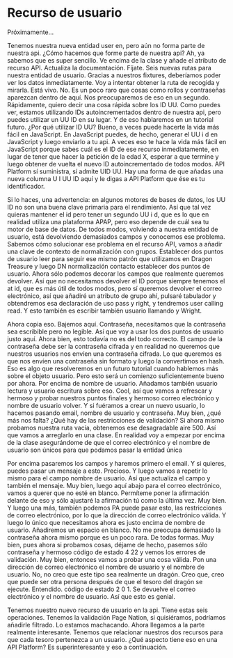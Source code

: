 # Recurso de usuario

Próximamente...

Tenemos nuestra nueva entidad user en, pero aún no forma parte de nuestra api. ¿Cómo hacemos que forme parte de nuestra api? Ah, ya sabemos que es super sencillo. Ve encima de la clase y añade el atributo de recurso API. Actualiza la documentación. Fíjate. Seis nuevas rutas para nuestra entidad de usuario. Gracias a nuestros fixtures, deberíamos poder ver los datos inmediatamente. Voy a intentar obtener la ruta de recogida y mirarla. Está vivo. No. Es un poco raro que cosas como rollos y contraseñas aparezcan dentro de aquí. Nos preocuparemos de eso en un segundo. Rápidamente, quiero decir una cosa rápida sobre los ID UU. Como puedes ver, estamos utilizando IDs autoincrementados dentro de nuestra api, pero puedes utilizar un UU ID en su lugar. Y de eso hablaremos en un tutorial futuro. ¿Por qué utilizar ID UU? Bueno, a veces puede hacerte la vida más fácil en JavaScript. En JavaScript puedes, de hecho, generar el UU i d en JavaScript y luego enviarlo a tu api. A veces eso te hace la vida más fácil en JavaScript porque sabes cuál es el ID de ese recurso inmediatamente, en lugar de tener que hacer la petición de la edad X, esperar a que termine y luego obtener de vuelta el nuevo ID autoincrementado de todos modos. API Platform sí suministra, sí admite UID UU. Hay una forma de que añadas una nueva columna U I UU ID aquí y le digas a API Platform que ése es tu identificador.

Si lo haces, una advertencia: en algunos motores de bases de datos, los UU ID no son una buena clave primaria para el rendimiento. Así que tal vez quieras mantener el id pero tener un segundo UU i d, que es lo que en realidad utiliza una plataforma APAP, pero eso depende de cuál sea tu motor de base de datos. De todos modos, volviendo a nuestra entidad de usuario, está devolviendo demasiados campos y conocemos ese problema. Sabemos cómo solucionar ese problema en el recurso API, vamos a añadir una clave de contexto de normalización con grupos. Establecer dos puntos de usuario leer para seguir ese mismo patrón que utilizamos en Dragon Treasure y luego DN normalización contacto establecer dos puntos de usuario. Ahora sólo podemos decorar los campos que realmente queremos devolver. Así que no necesitamos devolver el ID porque siempre tenemos el at id, que es más útil de todos modos, pero sí queremos devolver el correo electrónico, así que añadiré un atributo de grupo ahí, pulsaré tabulador y obtendremos esa declaración de uso pass y right, y tendremos user calling read. Y esto también es escribir también usuario llamando y Wright.

Ahora copia eso. Bajemos aquí. Contraseña, necesitamos que la contraseña sea escribible pero no legible. Así que voy a usar los dos puntos de usuario justo aquí. Ahora bien, esto todavía no es del todo correcto. El campo de la contraseña debe ser la contraseña cifrada y en realidad no queremos que nuestros usuarios nos envíen una contraseña cifrada. Lo que queremos es que nos envíen una contraseña sin formato y luego la convertimos en hash. Eso es algo que resolveremos en un futuro tutorial cuando hablemos más sobre el objeto usuario. Pero esto será un comienzo suficientemente bueno por ahora. Por encima de nombre de usuario. Añadamos también usuario lectura y usuario escritura sobre eso. Cool, así que vamos a refrescar y hermoso y probar nuestros puntos finales y hermoso correo electrónico y nombre de usuario volver. Y si fuéramos a crear un nuevo usuario, lo hacemos pasando email, nombre de usuario y contraseña. Muy bien, ¿qué más nos falta? ¿Qué hay de las restricciones de validación? Si ahora mismo probamos nuestra ruta vacía, obtenemos ese desagradable aire 500. Así que vamos a arreglarlo en una clase. En realidad voy a empezar por encima de la clase asegurándome de que el correo electrónico y el nombre de usuario son únicos para que podamos pasar la entidad única

Por encima pasaremos los campos y haremos primero el email. Y si quieres, puedes pasar un mensaje a esto. Precioso. Y luego vamos a repetir lo mismo para el campo nombre de usuario. Así que actualiza el campo y también el mensaje. Muy bien, luego aquí abajo para el correo electrónico, vamos a querer que no esté en blanco. Permíteme poner la afirmación delante de eso y sólo ajustaré la afirmación tú como la última vez. Muy bien. Y luego una más, también podemos PA puede pasar esto, las restricciones de correo electrónico, por lo que la dirección de correo electrónico válida. Y luego lo único que necesitamos ahora es justo encima de nombre de usuario. Añadiremos un espacio en blanco. No me preocupa demasiado la contraseña ahora mismo porque es un poco rara. De todas formas. Muy bien, pues ahora si probamos cosas, déjame de hecho, pasemos sólo contraseña y hermoso código de estado 4 22 y vemos los errores de validación. Muy bien, entonces vamos a probar una cosa válida. Pon una dirección de correo electrónico el nombre de usuario y el nombre de usuario. No, no creo que este tipo sea realmente un dragón. Creo que, creo que puede ser otra persona después de que el tesoro del dragón se ejecute. Entendido. código de estado 2 0 1. Se devuelve el correo electrónico y el nombre de usuario. Así que esto es genial.

Tenemos nuestro nuevo recurso de usuario en la api. Tiene estas seis operaciones. Tenemos la validación Page Nation, si quisiéramos, podríamos añadirle filtrado. Lo estamos machacando. Ahora llegamos a la parte realmente interesante. Tenemos que relacionar nuestros dos recursos para que cada tesoro pertenezca a un usuario. ¿Qué aspecto tiene eso en una API Platform? Es superinteresante y eso a continuación.
